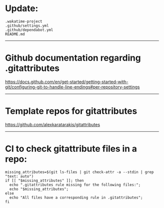 # Update:

```
.wakatime-project
.github/settings.yml
.github/dependabot.yml
README.md
```

---

# Github documentation regarding .gitattributes
https://docs.github.com/en/get-started/getting-started-with-git/configuring-git-to-handle-line-endings#per-repository-settings

---

# Template repos for gitattributes
https://github.com/alexkaratarakis/gitattributes

---

# CI to check gitattribute files in a repo:

```
missing_attributes=$(git ls-files | git check-attr -a --stdin | grep "text: auto")
if [[ "$missing_attributes" ]]; then
  echo ".gitattributes rule missing for the following files:";
  echo "$missing_attributes";
else
  echo "All files have a corresponding rule in .gitattributes";
fi
```

